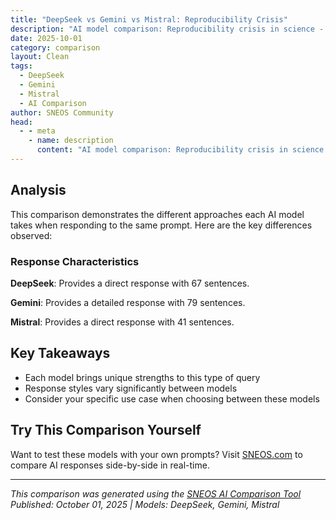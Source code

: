 ```yaml
---
title: "DeepSeek vs Gemini vs Mistral: Reproducibility Crisis"
description: "AI model comparison: Reproducibility crisis in science - causes and solutions..."
date: 2025-10-01
category: comparison
layout: Clean
tags:
  - DeepSeek
  - Gemini
  - Mistral
  - AI Comparison
author: SNEOS Community
head:
  - - meta
    - name: description
      content: "AI model comparison: Reproducibility crisis in science - causes and solutions..."
---
```


<ChatComparison
  title="DeepSeek vs Gemini vs Mistral: Reproducibility Crisis"
  prompt="Reproducibility crisis in science - causes and solutions"
  :responses='{
    "DeepSeek": "Of course. The reproducibility crisis is one of the most significant challenges facing modern science. Here is a detailed breakdown of its causes and the proposed solutions.\n\n### What is the Reproducibility Crisis?\n\nThe **reproducibility crisis** (or replication crisis) refers to the growing realization that a surprising number of scientific studies, particularly in fields like psychology, medicine, and biology, are difficult or impossible to reproduce or replicate.\n\n*   **Reproduce:** Using the same raw data and methods to get the same result.\n*   **Replicate:** Conducting a new study with different samples or methods to see if the original finding holds.\n\nWhen independent researchers cannot replicate a published finding, it casts doubt on its validity, undermining the self-correcting foundation of science.\n\n---\n\n### The Causes of the Crisis\n\nThe crisis is not due to a single flaw but a complex interplay of cultural, institutional, and statistical factors.\n\n#### 1. Cultural and Incentive Problems (\u0022Perverse Incentives\u0022)\n\n*   **\u0022Publish or Perish\u0022 Culture:** Academic careers depend overwhelmingly on the number of publications and the prestige of the journals they appear in. This incentivizes flashy, novel, and positive results over careful, incremental, or negative ones.\n*   **The File Drawer Problem:** Studies that find no significant effect (null results) are rarely submitted or published. They get filed away, creating a skewed literature where it seems like most experiments \u0022work,\u0022 when in reality, many do not.\n*   **Priority to Novelty:** Journals favor groundbreaking discoveries over replications, making it difficult to get replication studies published, even when they are crucial.\n\n#### 2. Statistical and Methodological Flaws\n\n*   **P-hacking (Data Dredging):** This involves manipulating data collection or analysis until a statistically significant result (typically p \u003C 0.05) is found. This can be done by:\n    *   Trying different statistical tests.\n    *   Removing \u0022outliers\u0022 selectively.\n    *   Collecting more data until p \u003C 0.05 is reached.\n    *   Testing many variables but only reporting the \u0022significant\u0022 ones.\n*   **Low Statistical Power:** Many studies use sample sizes that are too small to detect a real effect if it exists. Small, underpowered studies are more likely to miss true effects (false negatives) and, when they do find an effect, it\u0027s more likely to be a false positive that exaggerates the true effect size.\n*   **HARKing (Hypothesizing After the Results are Known):** Presenting a post-hoc conclusion (discovered in the data) as if it were an *a priori* hypothesis (planned from the start). This misrepresents the exploratory nature of the finding and inflates the rate of false positives.\n\n#### 3. Lack of Transparency and Rigor\n\n*   **Poor Experimental Design:** Inadequate controls, unblinded experiments (where researchers know which group is which), and other design weaknesses can introduce bias.\n*   **Insufficient Methodological Detail:** Published methods sections are often too brief for another lab to repeat the experiment exactly.\n*   **Closed Data and Code:** The raw data, analysis code, and materials are often not shared, making it impossible for others to verify the analysis or attempt a direct reproduction.\n\n---\n\n### Proposed and Ongoing Solutions\n\nAddressing the crisis requires a systemic shift across all levels of the scientific community.\n\n#### 1. Reforming the Culture of Science\n\n*   **Reward Robustness, Not Just Novelty:** Institutions and funders should value and reward activities that strengthen science, such as:\n    *   Conducting and publishing high-quality replications.\n    *   Publishing null or negative results.\n    *   Sharing data and code.\n    *   Pre-registering studies.\n*   **New Metrics:** Move beyond just counting publications. Consider a researcher\u0027s contributions to data sharing, mentorship, and community rigor.\n\n#### 2. Improving Statistical Practices\n\n*   **Pre-registration:** Researchers publicly register their hypotheses, methods, and analysis plan *before* collecting data. This eliminates HARKing and p-hacking for the pre-registered analysis, cleanly separating confirmatory from exploratory research.\n*   **Embrace Open Science:** Make scientific process transparent by default.\n    *   **Open Data:** Share raw data in public repositories.\n    *   **Open Code:** Share analysis scripts.\n    *   **Open Materials:** Share protocols, survey questions, and stimuli.\n*   **Use Better Statistics:**\n    *   Report **effect sizes with confidence intervals**, not just p-values.\n    *   Use **Bayesian statistics** as a complement to traditional methods.\n    *   Use larger sample sizes to increase **statistical power**.\n\n#### 3. Enhancing Training and Mentorship\n\n*   **Improved Education:** Train new scientists in robust statistical methods, the importance of Open Science, and the perils of p-hacking and HARKing.\n*   **Mentorship in Rigor:** Senior scientists must model and teach rigorous, transparent research practices.\n\n#### 4. The Role of Journals and Funders\n\n*   **Registered Reports:** A new publishing format where journals peer-review the study\u0027s *introduction and methods* **before** results are known. If the design is sound, the journal commits to publishing the findings regardless of the outcome. This eliminates publication bias against null results.\n*   **Mandate Data Sharing:** More journals and funders are requiring data and code to be shared as a condition of publication or grant funding.\n*   **Promote Replication:** Dedicate space and prestige to replication studies. Some journals are now exclusively for replications.\n\n### Examples of Fields Taking Action\n\n*   **Psychology:** The **Reproducibility Project: Psychology** (2015) successfully replicated only 36% of 100 studies, sparking major reforms in the field.\n*   **Cancer Biology:** The **Reproducibility Project: Cancer Biology** found mixed results, highlighting the extreme difficulty of replicating complex lab experiments but pushing the field toward greater rigor.\n*   **Medicine:** Awareness of irreproducible preclinical studies (e.g., in animal models) has led to new guidelines for designing and reporting experiments to improve their translational potential to humans.\n\n### Conclusion\n\nThe reproducibility crisis is not a sign that \u0022science is broken,\u0022 but rather a sign that science is working as a self-correcting process. By identifying these systemic flaws, the scientific community is now actively building a more robust, transparent, and reliable system for generating knowledge. The solutions require a collective effort from individual researchers, institutions, journals, and funders to align incentives with integrity.",
    "Gemini": "## The Reproducibility Crisis in Science: Causes and Solutions\n\nThe \u0022reproducibility crisis\u0022 (also sometimes called the \u0022replicability crisis\u0022) refers to the growing concern that many published scientific findings are difficult or impossible to replicate by independent researchers. This issue affects various fields, from psychology and medicine to chemistry and engineering. While not necessarily implying widespread fraud, it does raise questions about the reliability and validity of scientific research.\n\n**Causes of the Reproducibility Crisis:**\n\nThe crisis is a multifaceted issue stemming from several contributing factors:\n\n**1. Methodological Issues:**\n\n*   **Small Sample Sizes:** Studies with small sample sizes are more susceptible to random variations and are less likely to produce statistically significant results that hold true in larger populations.\n*   **Statistical Power:** Many studies lack sufficient statistical power to detect true effects, leading to false negatives (failing to find a real effect) and inflated estimates of effect size.\n*   **P-Hacking and Data Dredging:** Researchers may unconsciously or consciously manipulate data or analysis techniques (e.g., selectively reporting significant results, adding or removing data points, trying multiple statistical tests) until they find a statistically significant result.\n*   **Lack of Blinding:** If researchers are aware of the treatment or hypothesis, their expectations might bias the results.\n*   **Poorly Defined Methods:** Lack of detailed descriptions of methods, materials, and statistical analyses makes replication difficult or impossible.\n*   **Lack of Standardization:** Inconsistent protocols, reagents, or equipment across laboratories can contribute to variation in results.\n*   **Publication Bias:** Journals tend to publish studies with positive or novel results, leading to an underrepresentation of negative or null findings.\n\n**2. Incentive Structures and Academic Culture:**\n\n*   **\u0022Publish or Perish\u0022 Pressure:** The intense pressure to publish, particularly in high-impact journals, encourages researchers to prioritize novelty and statistically significant findings over methodological rigor and reproducibility.\n*   **Lack of Reward for Replication Studies:** Replication studies are often viewed as less prestigious and are less likely to be funded or published, discouraging researchers from attempting to verify previous findings.\n*   **Competition for Funding:** The highly competitive funding landscape encourages researchers to overpromise and present their findings in the most positive light possible.\n*   **Lack of Training in Reproducible Research Practices:** Many scientists receive inadequate training in statistical methods, experimental design, and data management, contributing to poor research practices.\n\n**3. Technological and Analytical Challenges:**\n\n*   **Complexity of Research:** Modern research often involves complex experimental designs, large datasets, and sophisticated analytical techniques, making it difficult to identify errors or biases.\n*   **Computational Reproducibility:** Ensuring that computational analyses (e.g., data processing, statistical modeling) can be replicated requires careful documentation of code, data, and software versions.\n*   **Proprietary Data and Software:** The use of proprietary data, software, or algorithms can limit the ability of other researchers to replicate the findings.\n\n**4. Human Factors:**\n\n*   **Cognitive Biases:** Researchers are susceptible to various cognitive biases (e.g., confirmation bias, availability heuristic) that can influence their interpretation of data and conclusions.\n*   **Fraud and Misconduct:** Although relatively rare, instances of data fabrication, falsification, or plagiarism can contribute to the reproducibility crisis.\n\n**Solutions to the Reproducibility Crisis:**\n\nAddressing the reproducibility crisis requires a multifaceted approach that targets methodological practices, incentive structures, and academic culture.  Here are some key solutions:\n\n**1. Improving Methodological Rigor:**\n\n*   **Increased Sample Sizes and Statistical Power:** Conducting studies with larger sample sizes and ensuring adequate statistical power to detect true effects.  This might involve multi-site studies or collaborations.\n*   **Preregistration:** Registering study protocols (including hypotheses, methods, and analysis plans) before data collection to prevent p-hacking and publication bias. Platforms like the Open Science Framework (OSF) facilitate preregistration.\n*   **Transparency and Open Data:** Sharing data, code, and materials publicly to allow others to verify the findings and conduct secondary analyses.\n*   **Adopting Reporting Guidelines:** Following established reporting guidelines (e.g., CONSORT for clinical trials, ARRIVE for animal studies) to ensure that all relevant information is included in publications.\n*   **Enhanced Statistical Training:** Providing researchers with comprehensive training in statistical methods, experimental design, and data analysis techniques.\n*   **Blind Data Analysis:** Ensuring that researchers are blinded to the treatment or hypothesis during data analysis to minimize bias.\n*   **Replication Studies:** Conducting independent replication studies to verify the findings of original research. Journals should encourage and publish replication studies, regardless of the outcome.\n*   **Standardized Protocols:** Developing and adhering to standardized protocols for experiments, reagents, and equipment.\n*   **Promoting Null Hypothesis Testing:** Encourage researchers to think of their hypotheses as assumptions to be tested, and give credit to negative results\n\n**2. Reforming Incentive Structures and Academic Culture:**\n\n*   **Rewarding Reproducibility:** Recognizing and rewarding researchers who prioritize methodological rigor, transparency, and replication efforts. This could involve promoting publications that focus on methods and reproducibility and including these activities in promotion and tenure evaluations.\n*   **Reducing \u0022Publish or Perish\u0022 Pressure:** Shifting the focus from quantity to quality of publications. This could involve valuing preprints, registered reports, and open-access publications.\n*   **Promoting Collaboration and Team Science:** Encouraging collaborative research projects that involve multiple researchers and institutions.\n*   **Promoting Open Science Practices:** Encouraging and supporting researchers to adopt open science practices (e.g., preregistration, open data, open access publishing).\n*   **Creating a Culture of Openness and Transparency:** Fostering an environment where researchers feel comfortable admitting errors, sharing data, and challenging existing findings.\n\n**3. Enhancing Computational Reproducibility:**\n\n*   **Documenting Code and Data:** Providing clear and detailed documentation of code, data, and software versions used in analyses.\n*   **Using Version Control Systems:** Using version control systems (e.g., Git) to track changes in code and data.\n*   **Containerization:** Using containerization technologies (e.g., Docker) to create reproducible research environments that can be easily shared and executed by others.\n*   **Promoting Open-Source Software:** Encouraging the use of open-source software and tools for data analysis and visualization.\n\n**4. Addressing Human Factors:**\n\n*   **Raising Awareness of Cognitive Biases:** Educating researchers about common cognitive biases and strategies for mitigating their influence.\n*   **Promoting Ethical Research Practices:** Reinforcing ethical principles and standards for scientific research.\n*   **Addressing Misconduct:** Developing robust mechanisms for detecting and addressing research misconduct.\n\n**5.  Journal Level Changes:**\n\n*   **Registered Reports:**  Journals offering registered reports, where the study design and analysis plan are peer-reviewed before data collection. Acceptance is based on the rigor of the methodology, not the results.\n*   **Encouraging Replication Studies:** Active promotion and publication of replication studies, whether they confirm or refute original findings.\n*   **Open Access Policies:**  Mandating or strongly encouraging open access publishing to make research findings more accessible.\n*   **Data Availability Policies:**  Requiring authors to deposit data and code in public repositories.\n*   **Statistical Review:**  Implementing rigorous statistical review processes to identify potential errors or biases in statistical analyses.\n\n**Conclusion:**\n\nThe reproducibility crisis is a serious challenge that threatens the credibility and progress of science. Addressing this issue requires a concerted effort from researchers, institutions, funding agencies, and publishers. By implementing the solutions outlined above, we can strengthen the foundations of science and ensure that scientific findings are reliable, trustworthy, and beneficial to society. While the crisis is concerning, it presents an opportunity to improve scientific practices and build a more robust and reliable scientific enterprise.  It\u0027s a chance to refine how we do science, promote transparency, and build a system where reliable findings are more likely to surface and be utilized.\n",
    "Mistral": "The reproducibility crisis in science refers to the growing concern that many scientific findings are difficult or impossible to replicate or reproduce. This issue has been observed across various disciplines, including psychology, biomedical sciences, and social sciences. Here are some of the main causes and potential solutions:\n\n### Causes of the Reproducibility Crisis\n\n1. **Publication Bias**:\n   - **Positive Results Bias**: Journals and researchers often prioritize publishing positive results over null or negative findings, leading to a skewed representation of scientific outcomes.\n   - **p-Hacking**: Manipulating data or statistical analyses until non-significant results become significant.\n\n2. **Methodological Issues**:\n   - **Small Sample Sizes**: Studies with small sample sizes are more likely to produce false positives.\n   - **Lack of Standardization**: Inconsistent methods and protocols can lead to variability in results.\n\n3. **Incentive Structures**:\n   - **Career Pressures**: Researchers may feel pressured to publish high-impact papers quickly, which can lead to cutting corners.\n   - **Funding Constraints**: Limited funding can lead to rushed or incomplete studies.\n\n4. **Data Management**:\n   - **Data Sharing**: Lack of open data sharing practices can hinder replication efforts.\n   - **Data Quality**: Poor data quality and inadequate documentation can make replication difficult.\n\n5. **Complexity of Modern Science**:\n   - **Interdisciplinary Research**: The complexity of modern research, often involving multiple disciplines, can make replication challenging.\n   - **Technological Advances**: Rapid technological changes can make it difficult to replicate studies using older methods.\n\n### Solutions to the Reproducibility Crisis\n\n1. **Transparency and Open Science**:\n   - **Pre-Registration**: Registering study designs and analysis plans before data collection can reduce the risk of p-hacking.\n   - **Open Data and Code**: Sharing data and code openly can facilitate replication and verification of results.\n\n2. **Improved Methodology**:\n   - **Larger Sample Sizes**: Ensuring adequate sample sizes to increase the reliability of findings.\n   - **Standardized Protocols**: Developing and adhering to standardized methods and protocols.\n\n3. **Incentive Reforms**:\n   - **Rewarding Replication**: Encouraging and rewarding replication studies and null results.\n   - **Career and Funding Incentives**: Changing incentive structures to value rigorous, reproducible research over quantity.\n\n4. **Education and Training**:\n   - **Research Integrity Training**: Providing training on research ethics, statistical methods, and best practices for reproducibility.\n   - **Interdisciplinary Collaboration**: Fostering collaboration across disciplines to improve the robustness of research methods.\n\n5. **Journal Policies**:\n   - **Publishing Null Results**: Encouraging journals to publish null or negative findings to provide a more complete picture of research outcomes.\n   - **Transparent Reporting**: Requiring detailed and transparent reporting of methods, data, and analyses.\n\n6. **Technological Solutions**:\n   - **Reproducibility Tools**: Developing and using tools that facilitate reproducibility, such as version control systems (e.g., Git) and containerization (e.g., Docker).\n   - **Automated Workflows**: Implementing automated workflows for data analysis to reduce human error and increase consistency.\n\n### Conclusion\n\nAddressing the reproducibility crisis requires a multi-faceted approach involving changes in research practices, incentive structures, and institutional policies. By promoting transparency, improving methodology, and fostering a culture that values rigorous and reproducible science, the scientific community can work towards resolving this critical issue."
  }'
  published-date="10:43"
/>

## Analysis

This comparison demonstrates the different approaches each AI model takes when responding to the same prompt. Here are the key differences observed:

### Response Characteristics

**DeepSeek**: Provides a direct response with 67 sentences. 

**Gemini**: Provides a detailed response with 79 sentences. 

**Mistral**: Provides a direct response with 41 sentences. 

## Key Takeaways

- Each model brings unique strengths to this type of query
- Response styles vary significantly between models
- Consider your specific use case when choosing between these models

## Try This Comparison Yourself

Want to test these models with your own prompts? Visit [SNEOS.com](https://sneos.com) to compare AI responses side-by-side in real-time.

---

*This comparison was generated using the [SNEOS AI Comparison Tool](https://sneos.com)*
*Published: October 01, 2025 | Models: DeepSeek, Gemini, Mistral*
